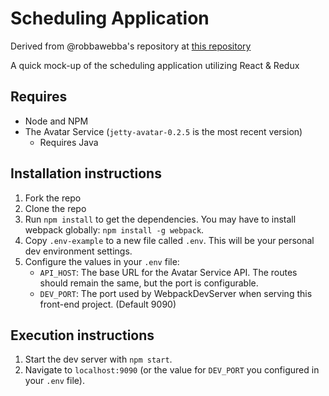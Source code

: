 # Scheduling Application
Derived from @robbawebba's repository at [this repository](https://github.com/robbawebba/barebones-react-starter.git)

A quick mock-up of the scheduling application utilizing React & Redux

## Requires
* Node and NPM
* The Avatar Service (`jetty-avatar-0.2.5` is the most recent version)
    * Requires Java

## Installation instructions
 1. Fork the repo
 2. Clone the repo
 3. Run `npm install` to get the dependencies. You may have to install webpack globally: `npm install -g webpack`.
 4. Copy `.env-example` to a new file called `.env`. This will be your personal dev environment settings.
 5. Configure the values in your `.env` file:
    * `API_HOST`: The base URL for the Avatar Service API. The routes should remain the same, but the port is configurable. 
    * `DEV_PORT`: The port used by WebpackDevServer when serving this front-end project. (Default 9090)  

## Execution instructions
  1. Start the dev server with `npm start`.
  2. Navigate to `localhost:9090` (or the value for `DEV_PORT` you configured in your `.env` file).
